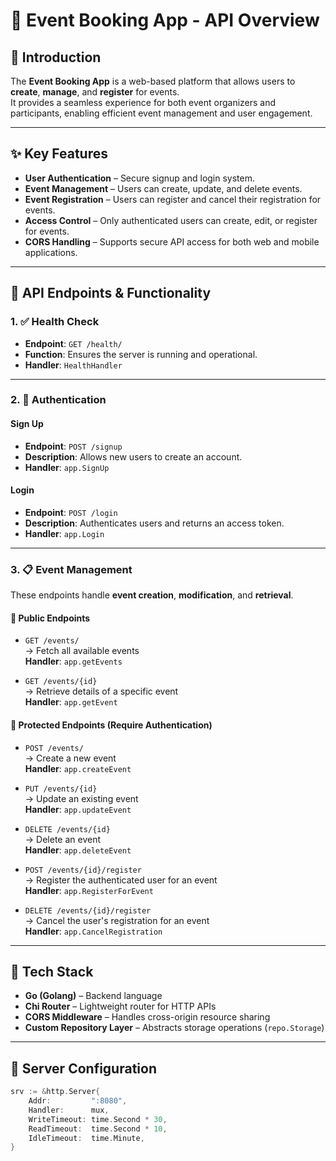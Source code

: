 # 📅 Event Booking App - API Overview

## 🧾 Introduction

The **Event Booking App** is a web-based platform that allows users to **create**, **manage**, and **register** for events.  
It provides a seamless experience for both event organizers and participants, enabling efficient event management and user engagement.

---

## ✨ Key Features

- **User Authentication** – Secure signup and login system.
- **Event Management** – Users can create, update, and delete events.
- **Event Registration** – Users can register and cancel their registration for events.
- **Access Control** – Only authenticated users can create, edit, or register for events.
- **CORS Handling** – Supports secure API access for both web and mobile applications.

---

## 🧪 API Endpoints & Functionality

### 1. ✅ Health Check

- **Endpoint**: `GET /health/`  
- **Function**: Ensures the server is running and operational.  
- **Handler**: `HealthHandler`

---

### 2. 🔐 Authentication

#### Sign Up

- **Endpoint**: `POST /signup`  
- **Description**: Allows new users to create an account.  
- **Handler**: `app.SignUp`

#### Login

- **Endpoint**: `POST /login`  
- **Description**: Authenticates users and returns an access token.  
- **Handler**: `app.Login`

---

### 3. 📋 Event Management

These endpoints handle **event creation**, **modification**, and **retrieval**.

#### 📖 Public Endpoints

- `GET /events/`  
  → Fetch all available events  
  **Handler**: `app.getEvents`

- `GET /events/{id}`  
  → Retrieve details of a specific event  
  **Handler**: `app.getEvent`

#### 🔐 Protected Endpoints (Require Authentication)

- `POST /events/`  
  → Create a new event  
  **Handler**: `app.createEvent`

- `PUT /events/{id}`  
  → Update an existing event  
  **Handler**: `app.updateEvent`

- `DELETE /events/{id}`  
  → Delete an event  
  **Handler**: `app.deleteEvent`

- `POST /events/{id}/register`  
  → Register the authenticated user for an event  
  **Handler**: `app.RegisterForEvent`

- `DELETE /events/{id}/register`  
  → Cancel the user's registration for an event  
  **Handler**: `app.CancelRegistration`

---

## 🧱 Tech Stack

- **Go (Golang)** – Backend language
- **Chi Router** – Lightweight router for HTTP APIs
- **CORS Middleware** – Handles cross-origin resource sharing
- **Custom Repository Layer** – Abstracts storage operations (`repo.Storage`)

---

## 🚀 Server Configuration

```go
srv := &http.Server{
	Addr:         ":8080",
	Handler:      mux,
	WriteTimeout: time.Second * 30,
	ReadTimeout:  time.Second * 10,
	IdleTimeout:  time.Minute,
}
